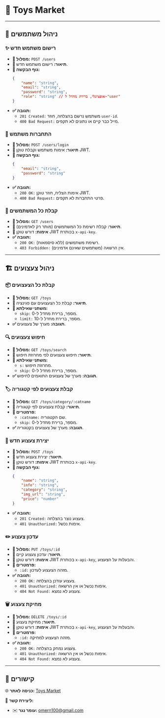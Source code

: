 # 🧸 Toys Market

---

## 👥 ניהול משתמשים

### ✨ רישום משתמש חדש
- **📌 מסלול:** `POST /users`
- **📝 תיאור:** רישום משתמש חדש.
- **📩 גוף הבקשה:**
  ```json
  {
      "name": "string",
      "email": "string",
      "password": "string",
      "role": "string" // אופציונלי, ברירת מחדל ל-"user"
  }
  ```
- **✅ תגובה:**
  - `201 Created:` משתמש נרשם בהצלחה, חוזר `user-id`.
  - `400 Bad Request:` מייל כבר קיים או נתונים לא תקפים.

### 🔐 התחברות משתמש
- **📌 מסלול:** `POST /users/login`
- **📝 תיאור:** אימות משתמש וקבלת טוקן JWT.
- **📩 גוף הבקשה:**
  ```json
  {
      "email": "string",
      "password": "string"
  }
  ```
- **✅ תגובה:**
  - `200 OK:` אימות הצליח, חוזר טוקן JWT.
  - `400 Bad Request:` פרטי התחברות לא תקפים.

### 📜 קבלת כל המשתמשים
- **📌 מסלול:** `GET /users`
- **📝 תיאור:** קבלת רשימת כל המשתמשים (מותר רק לאדמינים).
- **🔑 אימות:** דורש טוקן JWT בכותרת `x-api-key`.
- **✅ תגובה:**
  - `200 OK:` רשימת משתמשים (ללא סיסמאות).
  - `403 Forbidden:` אין הרשאה (משתמשים שאינם אדמינים).

---

## 🏗️ ניהול צעצועים

### 📦 קבלת כל הצעצועים
- **📌 מסלול:** `GET /toys`
- **📝 תיאור:** קבלת כל הצעצועים עם פגינציה.
- **🔎 משתני שאילתא:**
  - `skip:` מספר, ברירת מחדל ל-0.
  - `limit:` מספר, ברירת מחדל ל-10.
- **✅ תגובה:** מערך של צעצועים.

### 🔍 חיפוש צעצועים
- **📌 מסלול:** `GET /toys/search`
- **📝 תיאור:** חיפוש צעצועים לפי מחרוזת חיפוש.
- **🔎 משתני שאילתא:**
  - `s:` מחרוזת חיפוש.
  - `skip:` מספר, ברירת מחדל ל-0.
- **✅ תגובה:** מערך של צעצועים התואמים לחיפוש.

### 🏷️ קבלת צעצועים לפי קטגוריה
- **📌 מסלול:** `GET /toys/category/:catname`
- **📝 תיאור:** קבלת צעצועים לפי קטגוריה.
- **📌 פרמטרים:**
  - `:catname:` שם הקטגוריה.
  - `skip:` מספר, ברירת מחדל ל-0.
- **✅ תגובה:** מערך של צעצועים בקטגוריה.

### 🎁 יצירת צעצוע חדש
- **📌 מסלול:** `POST /toys`
- **📝 תיאור:** יצירת צעצוע חדש.
- **🔑 אימות:** דורש טוקן JWT בכותרת `x-api-key`.
- **📩 גוף הבקשה:**
  ```json
  {
      "name": "string",
      "info": "string",
      "category": "string",
      "img_url": "string",
      "price": "number"
  }
  ```
- **✅ תגובה:**
  - `201 Created:` צעצוע נוצר בהצלחה.
  - `401 Unauthorized:` אימות נכשל.

### ✏️ עדכון צעצוע
- **📌 מסלול:** `PUT /toys/:id`
- **📝 תיאור:** עדכון צעצוע קיים.
- **🔑 אימות:** דורש טוקן JWT בכותרת `x-api-key`, והבעלות על הצעצוע.
- **📌 פרמטרים:**
  - `:id:` מזהה הצעצוע לעדכון.
- **✅ תגובה:**
  - `200 OK:` צעצוע עודכן בהצלחה.
  - `401 Unauthorized:` אימות נכשל או אין הרשאה.
  - `404 Not Found:` צעצוע לא נמצא.

### 🗑️ מחיקת צעצוע
- **📌 מסלול:** `DELETE /toys/:id`
- **📝 תיאור:** מחיקת צעצוע.
- **🔑 אימות:** דורש טוקן JWT בכותרת `x-api-key`, והבעלות על הצעצוע.
- **📌 פרמטרים:**
  - `:id:` מזהה הצעצוע למחיקה.
- **✅ תגובה:**
  - `200 OK:` צעצוע נמחק בהצלחה.
  - `401 Unauthorized:` אימות נכשל או אין הרשאה.
  - `404 Not Found:` צעצוע לא נמצא.

---

## 🔗 קישורים
🌐 **כניסה לאתר:** [Toys Market](https://toysmarket.onrender.com/)   

📩 **ליצירת קשר:**
- ✉️ **עומר נגר:** [omern100@gmail.com](mailto:omern100@gmail.com)
